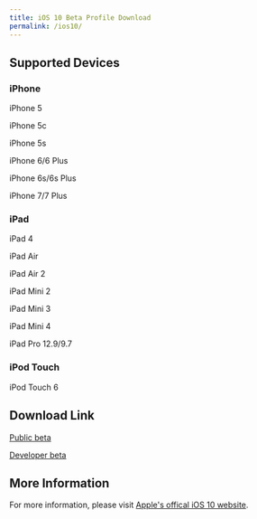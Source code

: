 ```yaml
---
title: iOS 10 Beta Profile Download
permalink: /ios10/
---
```


## Supported Devices

### iPhone

iPhone 5

iPhone 5c

iPhone 5s

iPhone 6/6 Plus

iPhone 6s/6s Plus

iPhone 7/7 Plus

### iPad

iPad 4

iPad Air

iPad Air 2

iPad Mini 2

iPad Mini 3

iPad Mini 4

iPad Pro 12.9/9.7

### iPod Touch

iPod Touch 6

## Download Link
[Public beta](http://erric.cc/downloads/iOS_10_Public_Profile.mobileconfig)

[Developer beta](http://erric.cc/downloads/iOS_beta_Configuration_Profile.mobileconfig)

## More Information

For more information, please visit [Apple's offical iOS 10 website](http://apple.com/ios/ios-10).

